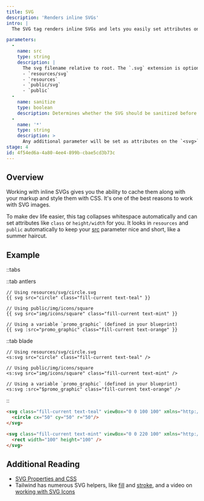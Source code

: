 ```yaml
---
title: SVG
description: 'Renders inline SVGs'
intro: |
  The SVG tag renders inline SVGs and lets you easily set attributes on the `<svg>` element.

parameters:
  -
    name: src
    type: string
    description: |
      The svg filename relative to root. The `.svg` extension is optional. Intelligently looks through (in this order):
      - `resources/svg`
      - `resources`
      - `public/svg`
      - `public`
  -
    name: sanitize
    type: boolean
    description: Determines whether the SVG should be sanitized before being output. Defaults to `true`.
  -
    name: '*'
    type: string
    description: >
      Any additional parameter will be set as attributes on the `<svg>` element. For example `class="fill-current"` will set `<svg class="fill-current" ...>`.
stage: 4
id: 4f54ed6a-4a80-4ee4-899b-cbae5cd3b73c
---
```

## Overview

Working with inline SVGs gives you the ability to cache them along with your markup and style them with CSS. It's one of the best reasons to work with SVG images.

To make dev life easier, this tag collapses whitespace automatically and can set attributes like `class` or `height/width` for you. It looks in `resources` and `public` automatically to keep your [src](#parameters) parameter nice and short, like a summer haircut.

## Example

::tabs

::tab antlers
```antlers
// Using resources/svg/circle.svg
{{ svg src="circle" class="fill-current text-teal" }}

// Using public/img/icons/square
{{ svg src="img/icons/square" class="fill-current text-mint" }}

// Using a variable `promo_graphic` (defined in your blueprint)
{{ svg :src="promo_graphic" class="fill-current text-orange" }}
```
::tab blade
```blade
// Using resources/svg/circle.svg
<s:svg src="circle" class="fill-current text-teal" />

// Using public/img/icons/square
<s:svg src="img/icons/square" class="fill-current text-mint" />

// Using a variable `promo_graphic` (defined in your blueprint)
<s:svg :src="$promo_graphic" class="fill-current text-orange" />
```
::

```html
<svg class="fill-current text-teal" viewBox="0 0 100 100" xmlns="http://www.w3.org/2000/svg">
  <circle cx="50" cy="50" r="50"/>
</svg>

<svg class="fill-current text-mint" viewBox="0 0 220 100" xmlns="http://www.w3.org/2000/svg">
  <rect width="100" height="100" />
</svg>
```

## Additional Reading

- [SVG Properties and CSS](https://css-tricks.com/svg-properties-and-css/)
- Tailwind has numerous SVG helpers, like [fill](https://tailwindcss.com/docs/fill) and [stroke](https://tailwindcss.com/docs/stroke), and a video on [working with SVG Icons](https://tailwindcss.com/course/working-with-svg-icons)

